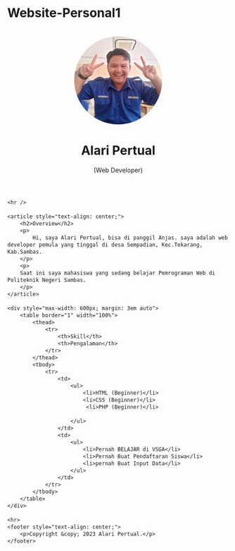 # Website-Personal1

<!DOCTYPE html>
<html lang="en">

<head>
    <meta charset="UTF-8">
    <meta name="viewport" content="width=device-width, initial-scale=1.0">
    <title>Alari Pertual Personal Website</title>
</head>

<body>
    <br>
    <header style="text-align: center;">
        <img src="gambarku.jpg"  width="200" height="200" style="border-radius: 50%;"/>
        <h1>Alari Pertual</h1>
        <p>(Web Developer)</p>
    </header>

    <hr />

    <article style="text-align: center;">
        <h2>Overview</h2>
        <p>
            Hi, saya Alari Pertual, bisa di panggil Anjas. saya adalah web developer pemula yang tinggal di desa Sempadian, Kec.Tekarang, Kab.Sambas.
        </p>
        <p>
        Saat ini saya mahasiswa yang sedang belajar Pemrograman Web di Politeknik Negeri Sambas.
        </p>
    </article>

    <div style="max-width: 600px; margin: 3em auto">
        <table border="1" width="100%">
            <thead>
                <tr>
                    <th>Skill</th>
                    <th>Pengalaman</th>
                </tr>
            </thead>
            <tbody>
                <tr>
                    <td>
                        <ul>
                            <li>HTML (Beginner)</li>
                            <li>CSS (Beginner)</li>
                             <li>PHP (Beginner)</li>
                            
                        </ul>
                    </td>
                    <td>
                        <ul>
                            <li>Pernah BELAJAR di VSGA</li>
                            <li>Pernah Buat Pendaftaran Siswa</li>
                            <li>pernah Buat Input Data</li>
                        </ul>
                    </td>
                </tr>
            </tbody>
        </table>
    </div>

    <hr>
    <footer style="text-align: center;">
        <p>Copyright &copy; 2023 Alari Pertual.</p>
    </footer>
</body>
</html>
